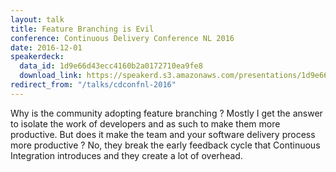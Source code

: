 ```yaml
---
layout: talk
title: Feature Branching is Evil
conference: Continuous Delivery Conference NL 2016
date: 2016-12-01
speakerdeck:
  data_id: 1d9e66d43ecc4160b2a0172710ea9fe8
  download_link: https://speakerd.s3.amazonaws.com/presentations/1d9e66d43ecc4160b2a0172710ea9fe8/CDCONFNL_2016_-_Feature_Branching_is_Evil.pdf
redirect_from: "/talks/cdconfnl-2016"
---
```

Why is the community adopting feature branching ? Mostly I get the answer to isolate the work of developers and as such to make them more productive. But does it make the team and your software delivery process more productive ?
No, they break the early feedback cycle that Continuous Integration introduces and they create a lot of overhead.

